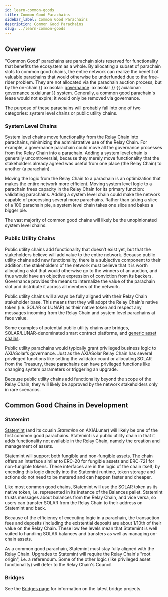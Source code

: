 ```yaml
---
id: learn-common-goods
title: Common Good Parachains
sidebar_label: Common Good Parachains
description: Common Good Parachains
slug: ../learn-common-goods
---
```


## Overview

"Common Good" parachains are parachain slots reserved for functionality that benefits the ecosystem
as a whole. By allocating a subset of parachain slots to common good chains, the entire network can
realize the benefit of valuable parachains that would otherwise be underfunded due to the free-rider
problem. They are not allocated via the parachain auction process, but by the on-chain
{{ axiasolar: [governance](learn-governance.md) :axiasolar }}
{{ axialunar: [governance](mirror-learn-governance.md) :axialunar }} system. Generally, a common good
parachain's lease would not expire; it would only be removed via governance.

The purpose of these parachains will probably fall into one of two categories: system level chains
or public utility chains.

### System Level Chains

System level chains move functionality from the Relay Chain into parachains, minimizing the
administrative use of the Relay Chain. For example, a governance parachain could move all the
governance processes from the Relay Chain into a parachain. Adding a system level chain is generally
uncontroversial, because they merely move functionality that the stakeholders already agreed was
useful from one place (the Relay Chain) to another (a parachain).

Moving the logic from the Relay Chain to a parachain is an optimization that makes the entire
network more efficient. Moving system level logic to a parachain frees capacity in the Relay Chain
for its primary function: validating parachains. Adding a system level chain could make the network
capable of processing several more parachains. Rather than taking a slice of a 100 parachain pie, a
system level chain takes one slice and bakes a bigger pie.

The vast majority of common good chains will likely be the unopinionated system level chains.

### Public Utility Chains

Public utility chains add functionality that doesn’t exist yet, but that the stakeholders believe
will add value to the entire network. Because public utility chains add new functionality, there is
a subjective component to their addition: the stakeholders of the network must believe that it is
worth allocating a slot that would otherwise go to the winners of an auction, and thus would have an
objective expression of conviction from its backers. Governance provides the means to internalize
the value of the parachain slot and distribute it across all members of the network.

Public utility chains will always be fully aligned with their Relay Chain stakeholder base. This
means that they will adopt the Relay Chain's native token (i.e. SOLAR or LUNAR) as their native token
and respect any messages incoming from the Relay Chain and system level parachains at face value.

Some examples of potential public utility chains are bridges, SOLAR/LUNAR-denominated smart contract
platforms, and [generic asset chains](#statemint).

Public utility parachains would typically grant privileged business logic to AXIASolar’s governance.
Just as the AXIASolar Relay Chain has several privileged functions like setting the validator count
or allocating SOLAR from the Treasury, these parachains can have privileged functions like changing
system parameters or triggering an upgrade.

Because public utility chains add functionality beyond the scope of the Relay Chain, they will
likely be approved by the network stakeholders only in rare scenarios.

## Common Good Chains in Development

### Statemint

[Statemint](https://github.com/axia-tech/statemint) (and its cousin _Statemine_ on AXIALunar) will
likely be one of the first common good parachains. Statemint is a public utility chain in that it
adds functionality not available in the Relay Chain, namely the creation and management of assets.

Statemint will support both fungible and non-fungible assets. The chain offers an interface similar
to ERC-20 for fungible assets and ERC-721 for non-fungible tokens. These interfaces are in the logic
of the chain itself; by encoding this logic directly into the Statemint runtime, token storage and
actions do not need to be metered and can happen faster and cheaper.

Like most common good chains, Statemint will use the SOLAR token as its native token, i.e. represented
in its instance of the Balances pallet. Statemint trusts messages about balances from the Relay
Chain, and vice versa, so users can transfer SOLAR from the Relay Chain to their address on Statemint
and back.

Because of the efficiency of executing logic in a parachain, the transaction fees and deposits
(including the existential deposit) are about 1/10th of their value on the Relay Chain. These low fee
levels mean that Statemint is well suited to handling SOLAR balances and transfers as well as managing
on-chain assets.

As a common good parachain, Statemint must stay fully aligned with the Relay Chain. Upgrades to
Statemint will require the Relay Chain's "root origin", i.e. a referendum. Some of the other logic
(like privileged asset functionality) will defer to the Relay Chain's Council.

### Bridges

See the [Bridges page](learn-bridges.md) for information on the latest bridge projects.
